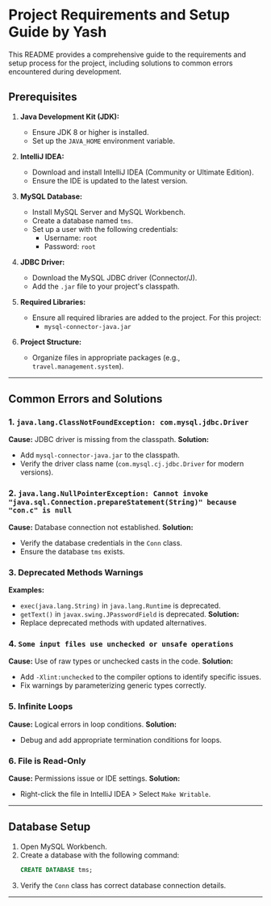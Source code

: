 # Project Requirements and Setup Guide by Yash

This README provides a comprehensive guide to the requirements and setup process for the project, including solutions to common errors encountered during development.

## Prerequisites
1. **Java Development Kit (JDK):**
   - Ensure JDK 8 or higher is installed.
   - Set up the `JAVA_HOME` environment variable.

2. **IntelliJ IDEA:**
   - Download and install IntelliJ IDEA (Community or Ultimate Edition).
   - Ensure the IDE is updated to the latest version.

3. **MySQL Database:**
   - Install MySQL Server and MySQL Workbench.
   - Create a database named `tms`.
   - Set up a user with the following credentials:
     - Username: `root`
     - Password: `root`

4. **JDBC Driver:**
   - Download the MySQL JDBC driver (Connector/J).
   - Add the `.jar` file to your project's classpath.

5. **Required Libraries:**
   - Ensure all required libraries are added to the project. For this project:
     - `mysql-connector-java.jar`

6. **Project Structure:**
   - Organize files in appropriate packages (e.g., `travel.management.system`).

---

## Common Errors and Solutions

### 1. `java.lang.ClassNotFoundException: com.mysql.jdbc.Driver`
**Cause:** JDBC driver is missing from the classpath.
**Solution:**
   - Add `mysql-connector-java.jar` to the classpath.
   - Verify the driver class name (`com.mysql.cj.jdbc.Driver` for modern versions).

### 2. `java.lang.NullPointerException: Cannot invoke "java.sql.Connection.prepareStatement(String)" because "con.c" is null`
**Cause:** Database connection not established.
**Solution:**
   - Verify the database credentials in the `Conn` class.
   - Ensure the database `tms` exists.

### 3. Deprecated Methods Warnings
**Examples:**
   - `exec(java.lang.String)` in `java.lang.Runtime` is deprecated.
   - `getText()` in `javax.swing.JPasswordField` is deprecated.
**Solution:**
   - Replace deprecated methods with updated alternatives.

### 4. `Some input files use unchecked or unsafe operations`
**Cause:** Use of raw types or unchecked casts in the code.
**Solution:**
   - Add `-Xlint:unchecked` to the compiler options to identify specific issues.
   - Fix warnings by parameterizing generic types correctly.

### 5. Infinite Loops
**Cause:** Logical errors in loop conditions.
**Solution:**
   - Debug and add appropriate termination conditions for loops.

### 6. File is Read-Only
**Cause:** Permissions issue or IDE settings.
**Solution:**
   - Right-click the file in IntelliJ IDEA > Select `Make Writable`.

---

## Database Setup
1. Open MySQL Workbench.
2. Create a database with the following command:
   ```sql
   CREATE DATABASE tms;
   ```
3. Verify the `Conn` class has correct database connection details.

---
